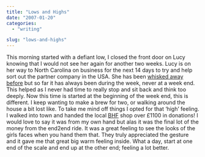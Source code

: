 ```yaml
---
title: "Lows and Highs"
date: "2007-01-20"
categories:
  - "writing"

slug: "lows-and-highs"
---
```


This morning started with a defiant low, I closed the front door on Lucy knowing that I would not see her again for another two weeks. Lucy is on her way to North Carolina on business for the next 14 days to try and help sort out the partner company in the USA. She has been [whisked away before](https://adamchamberlin.info/2006/12/bachelor-days) but so far it has always been during the week, never at a week end. This helped as I never had time to really stop and sit back and think too deeply. Now this time is started at the beginning of the week end, this is different. I keep wanting to make a brew for two, or walking around the house a bit lost like. To take me mind off things I opted for that ‘high’ feeling. I walked into town and handed the local [BHF](https://www.bhf.org.uk/) shop over £1100 in donations! I would love to say it was from my own hand but alas it was the final lot of the money from the end2end ride. It was a great feeling to see the looks of the girls faces when you hand them that. They truly appreciated the gesture and it gave me that great big warm feeling inside. What a day, start at one end of the scale and end up at the other end; feeling a lot better.
